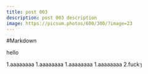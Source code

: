 ```yaml
---
title: post 003
description: post 003 description
image: https://picsum.photos/600/300/?image=23
---
```


#Markdown

hello

1.aaaaaaaa
1.aaaaaaaa
1.aaaaaaaa
1.aaaaaaaa
2.fuckๆ
